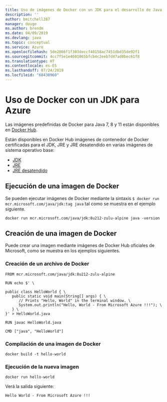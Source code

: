```yaml
---
title: Uso de imágenes de Docker con un JDK para el desarrollo de Java en Azure
description: ''
author: bmitchell287
manager: douge
ms.author: brendm
ms.date: 04/09/2019
ms.devlang: java
ms.topic: conceptual
ms.service: Azure
ms.openlocfilehash: 5de2866f1f303deccf40158ac7451dbd35de92f1
ms.sourcegitcommit: 4cc7f5e1e4601065bfcb4c2eeb7d47ad0bec61f8
ms.translationtype: HT
ms.contentlocale: es-ES
ms.lasthandoff: 07/24/2019
ms.locfileid: "68430960"
---
```

# <a name="use-docker-with-a-jdk-for-azure"></a>Uso de Docker con un JDK para Azure 

Las imágenes predefinidas de Docker para Java 7, 8 y 11 están disponibles en [Docker Hub](https://hub.docker.com/_/microsoft-java-se).

Están disponibles en Docker Hub imágenes de contenedor de Docker certificadas para el JDK, JRE y JRE desatendido en varias imágenes de sistema operativo base:

* [JDK](https://hub.docker.com/_/microsoft-java-jdk)
* [JRE](https://hub.docker.com/_/microsoft-java-jre)
* [JRE desatendido](https://hub.docker.com/_/microsoft-java-jre-headless)

## <a name="running-a-docker-image"></a>Ejecución de una imagen de Docker

Se pueden ejecutar imágenes de Docker mediante la sintaxis `$ docker run mcr.microsoft.com/java/jdk:tag java` tal como se muestra en el ejemplo siguiente.

```cli
docker run mcr.microsoft.com/java/jdk:8u212-zulu-alpine java -version 
```

## <a name="creating-a-docker-image"></a>Creación de una imagen de Docker

Puede crear una imagen mediante imágenes de Docker Hub oficiales de Microsoft, como se muestra en los ejemplos siguientes.

### <a name="create-a-docker-file"></a>Creación de un archivo de Docker

```cli
FROM mcr.microsoft.com/java/jdk:8u212-zulu-alpine 
  
RUN echo $' \
  
public class HelloWorld { \
   public static void main(String[] args) { \
      // Prints "Hello, World" in the terminal window. \
      System.out.println("Hello, World - From Microsoft Azure !!!"); \
   } \
}' > HelloWorld.java
  
RUN javac HelloWorld.java
  
CMD ["java", "HelloWorld"]
```

### <a name="build-a-docker-image"></a>Compilación de una imagen de Docker

```cli
docker build -t hello-world
```

### <a name="run-the-new-image"></a>Ejecución de la nueva imagen

```cli
docker run hello-world
```

Verá la salida siguiente:

```output
Hello World - From Microsoft Azure !!!
```
